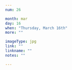 ```yaml
---
num: 26

month: mar
day: 16
when: "Thursday, March 16th"
more: ""

imageType: jpg
link: ""
linkname: ""
notes: ""

---
```


